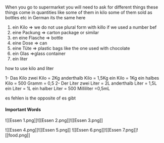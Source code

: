 When you go to supermarket you will need to ask for different things
these things come in quantities like some of them in kilo 
some of them sold as bottles etc
in German its the same here 

1. ein Kilo => we do not use plural form with killo if we used a number bef
2. eine Packung => carton package or similar 
3. en eine Flasche => bottle
4. eine Dose => can
5. eine Tüte => plastic bags like the one used with chocolate 
6. ein Glas =>glass container
7. ein liter


how to use kilo and liter

1- Das Kilo
	zwei Kilo = 2Kg
	anderthalb Kilo = 1,5Kg
	ein Kilo = 1Kg
	ein halbes Kilo = 500 Gramm = 0,5
2- Der Liter
	zwei Liter = 2L
	anderthalb Liter = 1,5L
	ein Liter = 1L
	ein halber Liter = 500 Milliliter =0,5mL

es fehlen is the opposite of es gibt


#### Important Words
![[Essen 1.png]]![[Essen 2.png]]![[Essen 3.png]]

![[Essen 4.png]]![[Essen 5.png]]
![[Essen 6.png]]![[Essen 7.png]]![[food.png]]